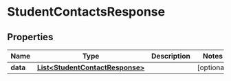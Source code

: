 
# StudentContactsResponse

## Properties
Name | Type | Description | Notes
------------ | ------------- | ------------- | -------------
**data** | [**List&lt;StudentContactResponse&gt;**](StudentContactResponse.md) |  |  [optional]




